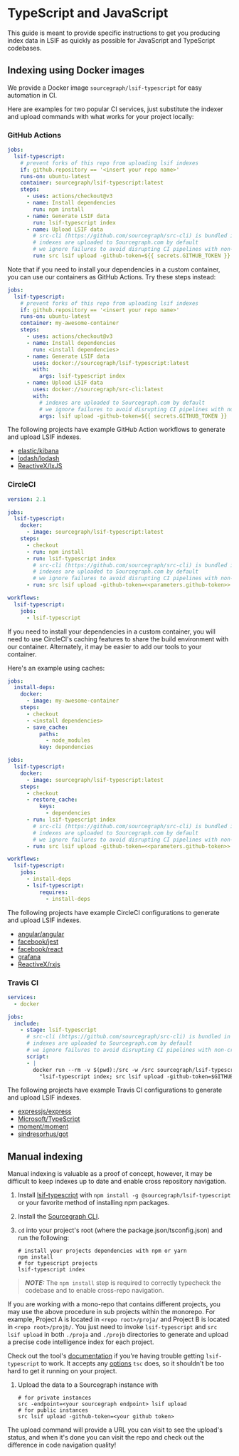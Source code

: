 # TypeScript and JavaScript

This guide is meant to provide specific instructions to get you producing index data in LSIF as quickly as possible for JavaScript and TypeScript codebases. 

## Indexing using Docker images

We provide a Docker image `sourcegraph/lsif-typescript` for easy automation in CI.

Here are examples for two popular CI services, just substitute the indexer and upload commands with what works for your project locally:

### GitHub Actions

```yaml
jobs:
  lsif-typescript:
    # prevent forks of this repo from uploading lsif indexes
    if: github.repository == '<insert your repo name>'
    runs-on: ubuntu-latest
    container: sourcegraph/lsif-typescript:latest
    steps:
      - uses: actions/checkout@v3
      - name: Install dependencies
        run: npm install
      - name: Generate LSIF data
        run: lsif-typescript index
      - name: Upload LSIF data
        # src-cli (https://github.com/sourcegraph/src-cli) is bundled in the image
        # indexes are uploaded to Sourcegraph.com by default
        # we ignore failures to avoid disrupting CI pipelines with non-critical errors
        run: src lsif upload -github-token=${{ secrets.GITHUB_TOKEN }}
```

Note that if you need to install your dependencies in a custom container, you can use our containers as GitHub Actions.
Try these steps instead:

```yaml
jobs:
  lsif-typescript:
    # prevent forks of this repo from uploading lsif indexes
    if: github.repository == '<insert your repo name>'
    runs-on: ubuntu-latest
    container: my-awesome-container
    steps:
      - uses: actions/checkout@v3
      - name: Install dependencies
        run: <install dependencies>
      - name: Generate LSIF data
        uses: docker://sourcegraph/lsif-typescript:latest
        with:
          args: lsif-typescript index
      - name: Upload LSIF data
        uses: docker://sourcegraph/src-cli:latest
        with:
          # indexes are uploaded to Sourcegraph.com by default
          # we ignore failures to avoid disrupting CI pipelines with non-critical errors
          args: lsif upload -github-token=${{ secrets.GITHUB_TOKEN }}
```

The following projects have example GitHub Action workflows to generate and upload LSIF indexes.

<!-- TODO: [Varun] Update these projects -->

- [elastic/kibana](https://github.com/sourcegraph-codeintel-showcase/kibana/blob/7ed559df0e2036487ae6d606e9ffa29d90d49e38/.github/workflows/lsif.yml)
- [lodash/lodash](https://github.com/sourcegraph-codeintel-showcase/lodash/blob/b90ea221bd1b1e036f2dfcd199a2327883f9451f/.github/workflows/lsif.yml)
- [ReactiveX/IxJS](https://github.com/sourcegraph-codeintel-showcase/IxJS/blob/e53d323314043afb016b6deceaeb068d8d23c303/.github/workflows/lsif.yml)

### CircleCI

```yaml
version: 2.1

jobs:
  lsif-typescript:
    docker:
      - image: sourcegraph/lsif-typescript:latest
    steps:
      - checkout
      - run: npm install
      - run: lsif-typescript index
        # src-cli (https://github.com/sourcegraph/src-cli) is bundled in the image
        # indexes are uploaded to Sourcegraph.com by default
        # we ignore failures to avoid disrupting CI pipelines with non-critical errors
      - run: src lsif upload -github-token=<<parameters.github-token>>

workflows:
  lsif-typescript:
    jobs:
      - lsif-typescript
```

If you need to install your dependencies in a custom container,
you will need to use CircleCI's caching features to share the build environment with our container.
Alternately, it may be easier to add our tools to your container.

Here's an example using caches:

```yaml
jobs:
  install-deps:
    docker:
      - image: my-awesome-container
    steps:
      - checkout
      - <install dependencies>
      - save_cache:
          paths:
            - node_modules
          key: dependencies

jobs:
  lsif-typescript:
    docker:
      - image: sourcegraph/lsif-typescript:latest
    steps:
      - checkout
      - restore_cache:
          keys:
            - dependencies
      - run: lsif-typescript index
        # src-cli (https://github.com/sourcegraph/src-cli) is bundled in the image
        # indexes are uploaded to Sourcegraph.com by default
        # we ignore failures to avoid disrupting CI pipelines with non-critical errors
      - run: src lsif upload -github-token=<<parameters.github-token>>

workflows:
  lsif-typescript:
    jobs:
      - install-deps
      - lsif-typescript:
          requires:
            - install-deps
```

<!-- TODO: [Varun] Fix these projects... -->

The following projects have example CircleCI configurations to generate and upload LSIF indexes.

- [angular/angular](https://github.com/sourcegraph-codeintel-showcase/angular/blob/f06eec98cadab2ff7a1cef2a03ba7c42015eb399/.circleci/config.yml)
- [facebook/jest](https://github.com/sourcegraph-codeintel-showcase/jest/blob/b781fa2b6683f04324edbc4b41552a94f97cd479/.circleci/config.yml)
- [facebook/react](https://github.com/sourcegraph-codeintel-showcase/react/blob/e488420f686b88803cfb1bb09bbc4d3991db8c55/.circleci/config.yml)
- [grafana](https://github.com/sourcegraph-codeintel-showcase/grafana/blob/664a694955ea40575a1cffe9db47a7adf4d3c2bb/.circleci/config.yml)
- [ReactiveX/rxjs](https://github.com/sourcegraph-codeintel-showcase/rxjs/blob/c9d3c1a76a68273863fc59075a71b4cc43c06114/.circleci/config.yml)

### Travis CI

```yaml
services:
  - docker

jobs:
  include:
    - stage: lsif-typescript
      # src-cli (https://github.com/sourcegraph/src-cli) is bundled in the image
      # indexes are uploaded to Sourcegraph.com by default
      # we ignore failures to avoid disrupting CI pipelines with non-critical errors
      script:
      - |
        docker run --rm -v $(pwd):/src -w /src sourcegraph/lsif-typescript:latest /bin/sh -c \
          "lsif-typescript index; src lsif upload -github-token=$GITHUB_TOKEN"
```

<!-- TODO: [Varun] Fix these projects. -->

The following projects have example Travis CI configurations to generate and upload LSIF indexes.

- [expressjs/express](https://github.com/sourcegraph-codeintel-showcase/express/blob/bd1ae153f19656183257ed223d518aeb9f5091ec/.travis.yml)
- [Microsoft/TypeScript](https://github.com/sourcegraph-codeintel-showcase/TypeScript/blob/f37f1dee1b3e63b12df2935590c8707a5ec3993b/.travis.yml)
- [moment/moment](https://github.com/sourcegraph-codeintel-showcase/moment/blob/eedccdc2c07fb5abe931b427d50f5b3c3f44ac95/.travis.yml)
- [sindresorhus/got](https://github.com/sourcegraph-codeintel-showcase/got/blob/164d55a029512cea7f245de870cbb1eaba114734/.travis.yml)

## Manual indexing

Manual indexing is valuable as a proof of concept, however, it may be difficult to keep indexes up to date and enable cross repository navigation. 

1. Install [lsif-typescript](https://github.com/sourcegraph/lsif-typescript) with `npm install -g @sourcegraph/lsif-typescript` or your favorite method of installing npm packages.

1. Install the [Sourcegraph CLI](https://github.com/sourcegraph/src-cli#installation).

1. `cd` into your project's root (where the package.json/tsconfig.json) and run the following:

   ```
   # install your projects dependencies with npm or yarn
   npm install
   # for typescript projects
   lsif-typescript index
   ```
   <!-- TODO: [Varun] What about Javascript projects? -->
> **_NOTE:_** The `npm install` step is required to correctly typecheck the codebase and to enable cross-repo navigation.

If you are working with a mono-repo that contains different projects, you may use the above procedure in sub projects within the monorepo. For example, Project A is located in `<repo root>/proja/` and Project B is located in `<repo root>/projb/`. You just need to invoke `lsif-typescript` and `src lsif upload` in both `./proja` and `./projb` directories to generate and upload a precise code intelligence index for each project.

Check out the tool's [documentation](https://github.com/microsoft/lsif-typescript) if you're having trouble getting `lsif-typescript` to work. It accepts any [options](https://www.typescriptlang.org/docs/handbook/compiler-options.html) `tsc` does, so it shouldn't be too hard to get it running on your project.

1. Upload the data to a Sourcegraph instance with

   ```
   # for private instances
   src -endpoint=<your sourcegraph endpoint> lsif upload
   # for public instances
   src lsif upload -github-token=<your github token>
   ```

The upload command will provide a URL you can visit to see the upload's status, and when it's done you can visit the repo and check out the difference in code navigation quality! 
